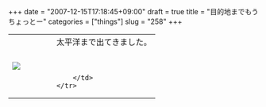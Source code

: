 +++
date = "2007-12-15T17:18:45+09:00"
draft = true
title = "目的地までもうちょっとー"
categories = ["things"]
slug = "258"
+++

<table width="100%">
	<tr>
		<td width="30%" valign="middle">
			<a rel="lightbox" href="https://keruru.net/images/47638de5496d3-071215-171131.jpg"><img src="https://keruru.net/images/47638de5496d3-thumb_071215-171131.jpg" border="0" /></a>
		</td>
		<td width="70%" valign="middle">
			太平洋まで出てきました。<br />
<br />
<br />

		</td>
	</tr>
</table>
